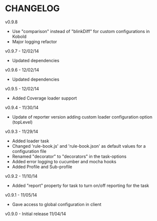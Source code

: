CHANGELOG
=========

v0.9.8
* Use "comparison" instead of "blinkDiff" for custom configurations in Kobold
* Major logging refactor

v0.9.7 - 12/02/14
* Updated dependencies

v0.9.6 - 12/02/14
* Updated dependencies

v0.9.5 - 12/02/14
* Added Coverage loader support

v0.9.4 - 11/30/14
* Update of reporter version adding custom loader configuration option (topLevel)

v0.9.3 - 11/29/14
* Added loader task
* Changed 'rule-book.js' and 'rule-book.json' as default values for a configuration file
* Renamed "decorator" to "decorators" in the task-options
* Added error logging to cucumber and mocha hooks
* Added Profile and Sub-profile

v0.9.2 - 11/10/14
* Added "report" property for task to turn on/off reporting for the task

v0.9.1 - 11/05/14
* Gave access to global configuration in client

v0.9.0 - Initial release 11/04/14
